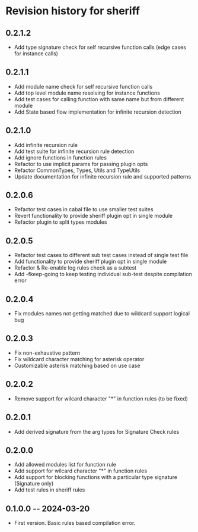 # Revision history for sheriff

## 0.2.1.2
* Add type signature check for self recursive function calls (edge cases for instance calls)

## 0.2.1.1
* Add module name check for self recursive function calls
* Add top level module name resolving for instance functions
* Add test cases for calling function with same name but from different module
* Add State based flow implementation for infinite recursion detection

## 0.2.1.0
* Add infinite recursion rule
* Add test suite for infinite recursion rule detection
* Add ignore functions in function rules
* Refactor to use implicit params for passing plugin opts
* Refactor CommonTypes, Types, Utils and TypeUtils
* Update documentation for infinite recursion rule and supported patterns

## 0.2.0.6
* Refactor test cases in cabal file to use smaller test suites
* Revert functionality to provide sheriff plugin opt in single module
* Refactor plugin to split types modules

## 0.2.0.5
* Refactor test cases to different sub test cases instead of single test file
* Add functionality to provide sheriff plugin opt in single module
* Refactor & Re-enable log rules check as a subtest
* Add -fkeep-going to keep testing individual sub-test despite compilation error

## 0.2.0.4
* Fix modules names not getting matched due to wildcard support logical bug

## 0.2.0.3
* Fix non-exhaustive pattern
* Fix wildcard character matching for asterisk operator
* Customizable asterisk matching based on use case

## 0.2.0.2
* Remove support for wilcard character "*" in function rules (to be fixed)

## 0.2.0.1
* Add derived signature from the arg types for Signature Check rules

## 0.2.0.0
* Add allowed modules list for function rule
* Add support for wilcard character "*" in function rules
* Add support for blocking functions with a particular type signature (Signature only)
* Add test rules in sheriff rules

## 0.1.0.0 -- 2024-03-20
* First version. Basic rules based compilation error.
